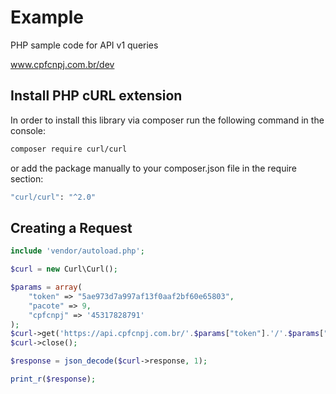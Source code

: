# Example

PHP sample code for API v1 queries

www.cpfcnpj.com.br/dev

## Install PHP cURL extension

In order to install this library via composer run the following command in the console:

```bash
composer require curl/curl
```
or add the package manually to your composer.json file in the require section:

```bash
"curl/curl": "^2.0"
```

## Creating a Request

```php
include 'vendor/autoload.php';

$curl = new Curl\Curl();

$params = array(
    "token" => "5ae973d7a997af13f0aaf2bf60e65803",
    "pacote" => 9,
    "cpfcnpj" => '45317828791'
);
$curl->get('https://api.cpfcnpj.com.br/'.$params["token"].'/'.$params["pacote"].'/'.$params["cpfcnpj"]);
$curl->close();

$response = json_decode($curl->response, 1);

print_r($response);
```
